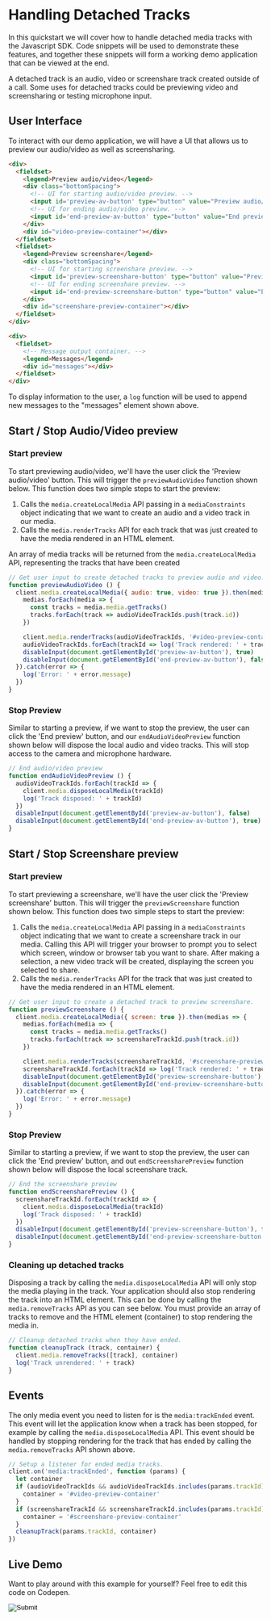 [COPYRIGHT © 2024 RIBBON COMMUNICATIONS OPERATING COMPANY, INC. ALL RIGHTS RESERVED]: #

# Handling Detached Tracks

In this quickstart we will cover how to handle detached media tracks with the Javascript SDK. Code snippets will be used to demonstrate these features, and together these snippets will form a working demo application that can be viewed at the end.

A detached track is an audio, video or screenshare track created outside of a call. Some uses for detached tracks could be previewing video and screensharing or testing microphone input.

## User Interface

To interact with our demo application, we will have a UI that allows us to preview our audio/video as well as screensharing.

```html
<div>
  <fieldset>
    <legend>Preview audio/video</legend>
    <div class="bottomSpacing">
      <!-- UI for starting audio/video preview. -->
      <input id='preview-av-button' type="button" value="Preview audio/video" onclick="previewAudioVideo();" />
      <!-- UI for ending audio/video preview. -->
      <input id='end-preview-av-button' type="button" value="End preview" onclick="endAudioVideoPreview();" disabled />
    </div>
    <div id="video-preview-container"></div>
  </fieldset>
  <fieldset>
    <legend>Preview screenshare</legend>
    <div class="bottomSpacing">
      <!-- UI for starting screenshare preview. -->
      <input id='preview-screenshare-button' type="button" value="Preview screenshare" onclick="previewScreenshare();" />
      <!-- UI for ending screenshare preview. -->
      <input id='end-preview-screenshare-button' type="button" value="End preview" onclick="endScreensharePreview();" disabled />
    </div>
    <div id="screenshare-preview-container"></div>
  </fieldset>
</div>
```

```html
<div>
  <fieldset>
    <!-- Message output container. -->
    <legend>Messages</legend>
    <div id="messages"></div>
  </fieldset>
</div>
```

To display information to the user, a `log` function will be used to append new messages to the "messages" element shown above.

## Start / Stop Audio/Video preview

### Start preview

To start previewing audio/video, we'll have the user click the 'Preview audio/video' button. This will trigger the `previewAudioVideo` function shown below. This function does two simple steps to start the preview:

1. Calls the `media.createLocalMedia` API passing in a `mediaConstraints` object indicating that we want to create an audio and a video track in our media.
2. Calls the `media.renderTracks` API for each track that was just created to have the media rendered in an HTML element.

An array of media tracks will be returned from the `media.createLocalMedia` API, representing the tracks that have been created

```javascript
// Get user input to create detached tracks to preview audio and video.
function previewAudioVideo () {
  client.media.createLocalMedia({ audio: true, video: true }).then(medias => {
    medias.forEach(media => {
      const tracks = media.media.getTracks()
      tracks.forEach(track => audioVideoTrackIds.push(track.id))
    })

    client.media.renderTracks(audioVideoTrackIds, '#video-preview-container')
    audioVideoTrackIds.forEach(trackId => log('Track rendered: ' + trackId))
    disableInput(document.getElementById('preview-av-button'), true)
    disableInput(document.getElementById('end-preview-av-button'), false)
  }).catch(error => {
    log('Error: ' + error.message)
  })
}
```

### Stop Preview

Similar to starting a preview, if we want to stop the preview, the user can click the 'End preview' button, and our `endAudioVideoPreview` function shown below will dispose the local audio and video tracks. This will stop access to the camera and microphone hardware.

```javascript
// End audio/video preview
function endAudioVideoPreview () {
  audioVideoTrackIds.forEach(trackId => {
    client.media.disposeLocalMedia(trackId)
    log('Track disposed: ' + trackId)
  })
  disableInput(document.getElementById('preview-av-button'), false)
  disableInput(document.getElementById('end-preview-av-button'), true)
}
```

## Start / Stop Screenshare preview

### Start preview

To start previewing a screenshare, we'll have the user click the 'Preview screenshare' button. This will trigger the `previewScreenshare` function shown below. This function does two simple steps to start the preview:

1. Calls the `media.createLocalMedia` API passing in a `mediaConstraints` object indicating that we want to create a screenshare track in our media. Calling this API will trigger your browser to prompt you to select which screen, window or browser tab you want to share. After making a selection, a new video track will be created, displaying the screen you selected to share.
2. Calls the `media.renderTracks` API for the track that was just created to have the media rendered in an HTML element.

```javascript
// Get user input to create a detached track to preview screenshare.
function previewScreenshare () {
  client.media.createLocalMedia({ screen: true }).then(medias => {
    medias.forEach(media => {
      const tracks = media.media.getTracks()
      tracks.forEach(track => screenshareTrackId.push(track.id))
    })

    client.media.renderTracks(screenshareTrackId, '#screenshare-preview-container')
    screenshareTrackId.forEach(trackId => log('Track rendered: ' + trackId))
    disableInput(document.getElementById('preview-screenshare-button'), true)
    disableInput(document.getElementById('end-preview-screenshare-button'), false)
  }).catch(error => {
    log('Error: ' + error.message)
  })
}
```

### Stop Preview

Similar to starting a preview, if we want to stop the preview, the user can click the 'End preview' button, and out `endScreensharePreview` function shown below will dispose the local screenshare track.

```javascript
// End the screenshare preview
function endScreensharePreview () {
  screenshareTrackId.forEach(trackId => {
    client.media.disposeLocalMedia(trackId)
    log('Track disposed: ' + trackId)
  })
  disableInput(document.getElementById('preview-screenshare-button'), false)
  disableInput(document.getElementById('end-preview-screenshare-button'), true)
}
```

### Cleaning up detached tracks

Disposing a track by calling the `media.disposeLocalMedia` API will only stop the media playing in the track. Your application should also stop rendering the track into an HTML element. This can be done by calling the `media.removeTracks` API as you can see below. You must provide an array of tracks to remove and the HTML element (container) to stop rendering the media in.

```javascript
// Cleanup detached tracks when they have ended.
function cleanupTrack (track, container) {
  client.media.removeTracks([track], container)
  log('Track unrendered: ' + track)
}
```

## Events

The only media event you need to listen for is the `media:trackEnded` event. This event will let the application know when a track has been stopped, for example by calling the `media.disposeLocalMedia` API. This event should be handled by stopping rendering for the track that has ended by calling the `media.removeTracks` API shown above.

```javascript
// Setup a listener for ended media tracks.
client.on('media:trackEnded', function (params) {
  let container
  if (audioVideoTrackIds && audioVideoTrackIds.includes(params.trackId)) {
    container = '#video-preview-container'
  }
  if (screenshareTrackId && screenshareTrackId.includes(params.trackId)) {
    container = '#screenshare-preview-container'
  }
  cleanupTrack(params.trackId, container)
})
```

## Live Demo

Want to play around with this example for yourself? Feel free to edit this code on Codepen.

<form action="https://codepen.io/pen/define" method="POST" target="_blank" class="codepen-form"><input type="hidden" name="data" value=' {&quot;js&quot;:&quot;/**\n * Javascript SDK Handling detached media Demo\n */\n\nconst defaultConfig = {\n  authentication: {\n    server: {\n      base: &apos;blue.rbbn.com&apos;\n    }\n  }\n}\n\nconst { create } = WebRTC\n\n// Setup the SDK with default configuration.\n// As part of configuration, we&apos;ll further apply some customization for logging.\nconst config = {\n  ...defaultConfig,\n  logs: {\n    logLevel: &apos;debug&apos;\n  }\n}\n\nconst client = create(config)\n\n// Enable/disable element\nfunction disableInput (element, disable) {\n  element.disabled = disable\n}\n\n// Utility function for appending messages to the message div.\nfunction log (message) {\n  document.getElementById(&apos;messages&apos;).innerHTML += &apos;<div>&apos; + message + &apos;</div>&apos;\n}\n\nlet audioVideoTrackIds = []\nlet screenshareTrackId = []\n\n\n// Get user input to create detached tracks to preview audio and video.\nfunction previewAudioVideo () {\n  client.media.createLocalMedia({ audio: true, video: true }).then(medias => {\n    medias.forEach(media => {\n      const tracks = media.media.getTracks()\n      tracks.forEach(track => audioVideoTrackIds.push(track.id))\n    })\n\n    client.media.renderTracks(audioVideoTrackIds, &apos;#video-preview-container&apos;)\n    audioVideoTrackIds.forEach(trackId => log(&apos;Track rendered: &apos; + trackId))\n    disableInput(document.getElementById(&apos;preview-av-button&apos;), true)\n    disableInput(document.getElementById(&apos;end-preview-av-button&apos;), false)\n  }).catch(error => {\n    log(&apos;Error: &apos; + error.message)\n  })\n}\n\n// End audio/video preview\nfunction endAudioVideoPreview () {\n  audioVideoTrackIds.forEach(trackId => {\n    client.media.disposeLocalMedia(trackId)\n    log(&apos;Track disposed: &apos; + trackId)\n  })\n  disableInput(document.getElementById(&apos;preview-av-button&apos;), false)\n  disableInput(document.getElementById(&apos;end-preview-av-button&apos;), true)\n}\n\n// Get user input to create a detached track to preview screenshare.\nfunction previewScreenshare () {\n  client.media.createLocalMedia({ screen: true }).then(medias => {\n    medias.forEach(media => {\n      const tracks = media.media.getTracks()\n      tracks.forEach(track => screenshareTrackId.push(track.id))\n    })\n\n    client.media.renderTracks(screenshareTrackId, &apos;#screenshare-preview-container&apos;)\n    screenshareTrackId.forEach(trackId => log(&apos;Track rendered: &apos; + trackId))\n    disableInput(document.getElementById(&apos;preview-screenshare-button&apos;), true)\n    disableInput(document.getElementById(&apos;end-preview-screenshare-button&apos;), false)\n  }).catch(error => {\n    log(&apos;Error: &apos; + error.message)\n  })\n}\n\n// End the screenshare preview\nfunction endScreensharePreview () {\n  screenshareTrackId.forEach(trackId => {\n    client.media.disposeLocalMedia(trackId)\n    log(&apos;Track disposed: &apos; + trackId)\n  })\n  disableInput(document.getElementById(&apos;preview-screenshare-button&apos;), false)\n  disableInput(document.getElementById(&apos;end-preview-screenshare-button&apos;), true)\n}\n\n// Cleanup detached tracks when they have ended.\nfunction cleanupTrack (track, container) {\n  client.media.removeTracks([track], container)\n  log(&apos;Track unrendered: &apos; + track)\n}\n\n// Setup a listener for ended media tracks.\nclient.on(&apos;media:trackEnded&apos;, function (params) {\n  let container\n  if (audioVideoTrackIds && audioVideoTrackIds.includes(params.trackId)) {\n    container = &apos;#video-preview-container&apos;\n  }\n  if (screenshareTrackId && screenshareTrackId.includes(params.trackId)) {\n    container = &apos;#screenshare-preview-container&apos;\n  }\n  cleanupTrack(params.trackId, container)\n})\n\n&quot;,&quot;html&quot;:&quot;<script src=\&quot;https://cdn.jsdelivr.net/gh/RibbonCommunications/webrtc-anonymous-js-sdk@7.3.0-beta.1599/dist/webrtc.js\&quot;></script>\n\n<div>\n  <fieldset>\n    <legend>Preview audio/video</legend>\n    <div class=\&quot;bottomSpacing\&quot;>\n      <!-- UI for starting audio/video preview. -->\n      <input id=&apos;preview-av-button&apos; type=\&quot;button\&quot; value=\&quot;Preview audio/video\&quot; onclick=\&quot;previewAudioVideo();\&quot; />\n      <!-- UI for ending audio/video preview. -->\n      <input id=&apos;end-preview-av-button&apos; type=\&quot;button\&quot; value=\&quot;End preview\&quot; onclick=\&quot;endAudioVideoPreview();\&quot; disabled />\n    </div>\n    <div id=\&quot;video-preview-container\&quot;></div>\n  </fieldset>\n  <fieldset>\n    <legend>Preview screenshare</legend>\n    <div class=\&quot;bottomSpacing\&quot;>\n      <!-- UI for starting screenshare preview. -->\n      <input id=&apos;preview-screenshare-button&apos; type=\&quot;button\&quot; value=\&quot;Preview screenshare\&quot; onclick=\&quot;previewScreenshare();\&quot; />\n      <!-- UI for ending screenshare preview. -->\n      <input id=&apos;end-preview-screenshare-button&apos; type=\&quot;button\&quot; value=\&quot;End preview\&quot; onclick=\&quot;endScreensharePreview();\&quot; disabled />\n    </div>\n    <div id=\&quot;screenshare-preview-container\&quot;></div>\n  </fieldset>\n</div>\n\n<div>\n  <fieldset>\n    <!-- Message output container. -->\n    <legend>Messages</legend>\n    <div id=\&quot;messages\&quot;></div>\n  </fieldset>\n</div>\n\n&quot;,&quot;css&quot;:&quot;video {\n  width: 50% !important;\n}\n\n.bottomSpacing {\n  margin-bottom: 15px;\n}\n\n&quot;,&quot;title&quot;:&quot;Javascript SDK Handling detached media Demo&quot;,&quot;editors&quot;:101} '><input type="image" src="./TryItOn-CodePen.png"></form>

[COPYRIGHT © 2024 RIBBON COMMUNICATIONS OPERATING COMPANY, INC. ALL RIGHTS RESERVED]: #

